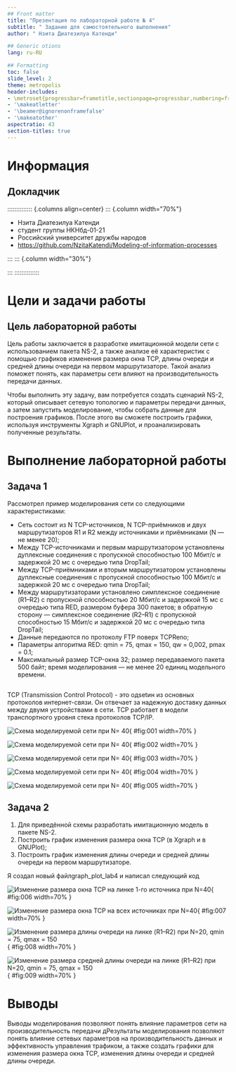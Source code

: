 ```yaml
---
## Front matter
title: "Презентация по лабораторной работе № 4"
subtitle: " Задание для самостоятельного выполнения"
author: " Нзита Диатезилуа Катенди"

## Generic otions
lang: ru-RU

## Formatting
toc: false
slide_level: 2
theme: metropolis
header-includes:
- \metroset{progressbar=frametitle,sectionpage=progressbar,numbering=fraction}
- '\makeatletter'
- '\beamer@ignorenonframefalse'
- '\makeatother'
aspectratio: 43
section-titles: true
---
```


# Информация

## Докладчик

:::::::::::::: {.columns align=center}
::: {.column width="70%"}

  * Нзита Диатезилуа Катенди
  * студент группы НКНбд-01-21
  * Российский университет дружбы народов
  * <https://github.com/NzitaKatendi/Modeling-of-information-processes>

:::
::: {.column width="30%"}



:::
::::::::::::::

# Цели и задачи работы

## Цель лабораторной работы

 Цель работы заключается в разработке имитационной модели сети с использованием пакета NS-2, 
 а также анализе её характеристик с помощью графиков изменения размера окна TCP, длины очереди
  и средней длины очереди на первом маршрутизаторе. Такой анализ поможет понять, как параметры 
  сети влияют на производительность передачи данных.

Чтобы выполнить эту задачу, вам потребуется создать сценарий NS-2, который описывает сетевую топологию и параметры
 передачи данных, а затем запустить моделирование, чтобы собрать данные для построения графиков.
  После этого вы сможете построить графики, используя инструменты Xgraph и GNUPlot, и проанализировать полученные результаты.

# Выполнение лабораторной работы


## Задача 1

Рассмотрел пример моделирования сети со следующими характеристиками:

- Сеть состоит из N TCP-источников, N TCP-приёмников и двух маршрутизаторов R1 и R2 между источниками и приёмниками (N — не менее 20);
- Между TCP-источниками и первым маршрутизатором установлены дуплексные соединения с пропускной способностью 100 Мбит/с и задержкой 20 мс с очередью типа DropTail;
- Между TCP-приёмниками и вторым маршрутизатором установлены дуплексные соединения с пропускной способностью 100 Мбит/с и задержкой 20 мс с очередью типа DropTail;
- Между маршрутизаторами установлено симплексное соединение (R1–R2) с пропускной способностью 20 Мбит/с и задержкой 15 мс с очередью типа RED, размером буфера 300 пакетов; в обратную сторону — симплексное соединение (R2–R1) с пропускной способностью 15 Мбит/с и задержкой 20 мс с очередью типа DropTail;
- Данные передаются по протоколу FTP поверх TCPReno;
- Параметры алгоритма RED: qmin = 75, qmax = 150, qw = 0,002, pmax = 0.1;
- Максимальный размер TCP-окна 32; размер передаваемого пакета 500 байт; время моделирования — не менее 20 единиц модельного времени.


##


TCP (Transmission Control Protocol) - это одsetин из основных протоколов интернет-связи. Он отвечает за надежную доставку данных между двумя устройствами в сети. TCP работает в модели транспортного уровня стека протоколов TCP/IP.

<!--
# Создание обьекта SImulator
set ns [new Simulator]

#  открытие на запись файла out.nam для визуализатора nam

set nf [open out.nam w]

# все результаты моделирования будут записаны в переменную nf

$ns namtrace-all $nf

# открытие на запись файла трассировки out.tr
# для регистрации всех событий

set f [open out.tr w]

# все регистрируемые события будут записаны в переменную 

$ns trace-all $f

Agent/TCP set window_ 32
Agent/TCP set pktSize_ 500

# процедура finish закрывает файлы трассировки
# и запускает визуализатор nam

proc finish {} {
	global tchan_
#Подклучение кода аwk
	set awkCode {
	{
		if ($1 == "Q" && NF>2) {
			print $2, $3 >> "temp.q";
			set end $2
	}
		else if ($1 == "a" && NF>2)
			print $2, $3 >> "temp.a";
	}
}

exec rm -f temp.q temp.a
exec touch temp.a temp.q

set f [open temp.q w]
puts $f "0.Color: Purple"
close $f


set f [open temp.a w]
puts $f "O.color Purple"

exec awk $awkCode all.q

# Запуск xgraph с графиками окна TCP и очереди:

exec xgraph -fg pink -bg purple -bb -tk -x time -t "TCPRenoCWND" WindowVsTimeRenoOne &
exec xgraph -fg pink -bg purple -bb -tk -x time -t "TCPRenoCWND" WindowVsTimeRenoAll &
exec xgraph -bb -tk -x time -y queue temp.q &
exec xgraph -bb -tk -x time -y queue temp.a &
exec nam out.nam &
exit 0
}

# Формирование файла с данными о размере окна TCP:
proc plotWindow {tcpSource file} {
	global ns
	set time 0.01
	set now [$ns now]
	set cwnd [$tcpSource set cwnd_]
	puts $file "$now $cwnd"
	$ns at [expr $now+$time] "plotWindow $tcpSource $file"
}

set r1 [$ns node]
set r2 [$ns node]

# Соединения:

$ns simplex-link $r1 $r2 20Mb 15ms RED
$ns simplex-link $r2 $r1 15Mb 20ms DropTail
$ns queue-limit $r1 $r2 300

 # Узлы сети:

set N 40

for {set i 0} {$i < $N} {incr i} {
	set n1($i) [$ns node]
	$ns duplex-link $n1($i) $r1 100Mb 20ms DropTail
	set n2($i) [$ns node]
	$ns duplex-link $n2($i) $r2 100Mb 20ms DropTail
	
	set tcp($i) [$ns create-connection TCP/Reno $n1($i) TCPSink $n2($i) $i]
	set ftp($i) [$tcp($i) attach-source FTP]
}

# Мониторинг размера окна TCP:
set windowVsTimeOne [open windowVsTimeRenoOne  w]
puts $windowVsTimeOne "O.Color: white"
set windowVsTimeAll [open windowVsTimeRenoAll  w]
puts $windowVsTimeAll "O.Color: white"

set qmon [$ns monitor-queue $r1 $r2 [open qm.out w] 0.1];
[$ns link $r1 $r2] queue-sample-timeout;

# Мониторинг очереди:

set redq [[$ns link $r1 $r2] queue]
$redq set thresh_ 75
$redq set maxthresh_ 150
$redq set q_weight_ 0.002
$redq set linterm_ 10

set tchan_ [open all.q w]
$redq trace curq_
$redq trace ave_
$redq attach $tchan_

# Добавление at-событий:

for {set i 0} {$i < $N} {incr i} {
	$ns at 0.0 "$ftp($i) start"
	$ns at 0.0 "plotWindow $tcp($i) $windowVsTimeAll"
}

$ns at 0.0 "plotWindow $tcp(1) $windowVsTimeOne"

# at-событие для планировщика событий, которое запускает
# процедуру finish at через 20 с после начала моделирования

$ns at 20.0 "finish"

# запуск модели


$ns run

-->
![Схема моделируемой сети при N= 40](image/image1.png){ #fig:001 width=70% }

![Схема моделируемой сети при N= 40](image/image2.png){ #fig:002 width=70% }

![Схема моделируемой сети при N= 40](image/image3.png){ #fig:003 width=70% }

![Схема моделируемой сети при N= 40](image/image4.png){ #fig:004 width=70% }

![Схема моделируемой сети при N= 40](image/image5.png){ #fig:005 width=70% }


## Задача 2

1. Для приведённой схемы разработать имитационную модель в пакете NS-2.
2. Построить график изменения размера окна TCP (в Xgraph и в GNUPlot);
3. Построить график изменения длины очереди и средней длины очереди на первом
маршрутизаторе.

Я создал новый файлgraph_plot_lab4 и написал следующий код
<!--
#!/usr/bin/gnuplot -persist

set encoding utf8
set term pngcairo font "Arial,9"

set out 'window_1.png"

set title "Изменение размера окна ТСР на линке 1-го источника при N = 40"

set xlabel "t[s]" font "Arial, 10"
set ylabel "CWND [pkt]" font "Arial, 10"

plot "windowVsTimeRenoOne" using ($1):($2) with lines title "Размер окна ТСР"
set out 'window_2.png"

set title "Изменение размера окна ТСР на всех N источникаx при N = 40"
plot "windowVsTimeRenoAll" using ($1):($2) with lines title "Размер окна ТСР"

set out 'queue.png'

set title "Изменение размера длины очереди на линке (R1-R2)"

set xlabel "t[s]" font "Arial, 10"
set ylabel "Queue length [pkt]" font "Arail, 10"
plot "temp.q" using ($1):($2) with lines title "Текущая длина очереди"

set out 'av_queue.png'

set title "Изменение размера средней длины очереди на линке (R1-R2)"

set xlabel "t[s]" font "Arial, 10"
set ylabel "Queue AVeg length [pkt]" font "Arial, 10"
plot "temp.a" using ($1):($2) with lines title "Средняя длина очереди"

-->

![Изменение размера окна TCP на линке 1-го источника при N=40](image/image6.png){ #fig:006 width=70% }

![Изменение размера окна TCP на всех источниках при N=40](image/image7.png){ #fig:007 width=70% }

![Изменение размера длины очереди на линке (R1–R2) при N=20, qmin = 75, qmax = 150](image/image8.png){ #fig:008 width=70% }

![Изменение размера средней длины очереди на линке (R1–R2) при N=20, qmin = 75, qmax = 150 ](image/image9.png){ #fig:009 width=70% }

##


# Выводы

Выводы моделирования позволяют понять влияние параметров сети на производительность передачи дРезультаты моделирования позволяют понять влияние сетевых параметров на производительность данных и эффективность управления трафиком, а также создать графики для изменения размера окна TCP, изменения длины очереди и средней длины очереди.